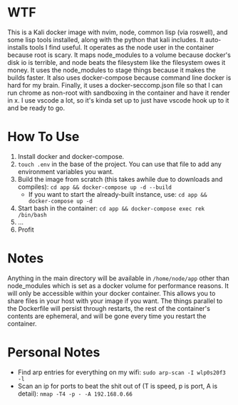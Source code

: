 # WTF

This is a Kali docker image with nvim, node, common lisp (via roswell), and some lisp tools installed, along with the
python that kali includes.  It auto-installs tools I find useful. It operates as the node user in the container because
root is scary.  It maps node_modules to a volume because docker's disk io is terrible, and node beats the filesystem
like the filesystem owes it money.  It uses the node_modules to stage things because it makes the builds faster.  It
also uses docker-compose because command line docker is hard for my brain.  Finally, it uses a docker-seccomp.json file
so that I can run chrome as non-root with sandboxing in the container and have it render in x.  I use vscode a lot, so
it's kinda set up to just have vscode hook up to it and be ready to go.

# How To Use

1. Install docker and docker-compose.
2. `touch .env` in the base of the project.  You can use that file to add any environment variables you want.
3. Build the image from scratch (this takes awhile due to downloads and compiles): `cd app && docker-compose up -d
   --build`
   - If you want to start the already-built instance, use: `cd app && docker-compose up -d`
4. Start bash in the container: `cd app && docker-compose exec rek /bin/bash`
5. ...
6. Profit

# Notes

Anything in the main directory will be available in `/home/node/app` other than node_modules which is set as a docker
volume for performance reasons.  It will only be accessible within your docker container.  This allows you to share
files in your host with your image if you want.  The things parallel to the Dockerfile will persist through restarts,
the rest of the container's contents are ephemeral, and will be gone every time you restart the container.

# Personal Notes
- Find arp entries for everything on my wifi: `sudo arp-scan -I wlp0s20f3 -l`
- Scan an ip for ports to beat the shit out of (T is speed, p is port, A is detail): `nmap -T4 -p - -A 192.168.0.66`
